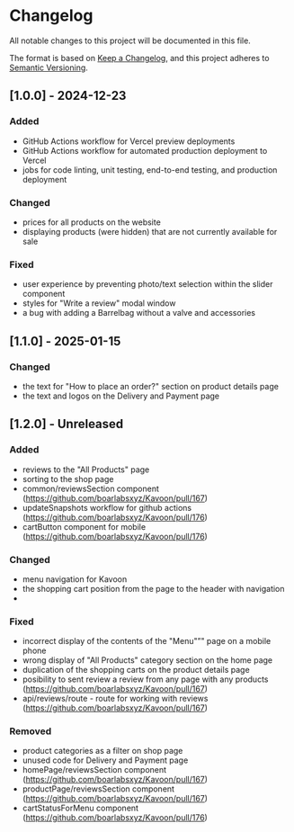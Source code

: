# Changelog

All notable changes to this project will be documented in this file.

The format is based on [Keep a Changelog](https://keepachangelog.com/en/1.1.0/),
and this project adheres to [Semantic Versioning](https://semver.org/spec/v2.0.0.html).

## [1.0.0] - 2024-12-23
### Added
- GitHub Actions workflow for Vercel preview deployments
- GitHub Actions workflow for automated production deployment to Vercel
- jobs for code linting, unit testing, end-to-end testing, and production deployment

### Changed
- prices for all products on the website
- displaying products (were hidden) that are not currently available for sale

### Fixed
- user experience by preventing photo/text selection within the slider component
- styles for "Write a review" modal window
- a bug with adding a Barrelbag without a valve and accessories

## [1.1.0] - 2025-01-15

### Changed
- the text for "How to place an order?" section on product details page
- the text and logos on the Delivery and Payment page

## [1.2.0] - Unreleased

### Added
- reviews to the "All Products" page
- sorting to the shop page
- common/reviewsSection component (https://github.com/boarlabsxyz/Kavoon/pull/167)
- updateSnapshots workflow for github actions (https://github.com/boarlabsxyz/Kavoon/pull/176)
- cartButton component for mobile (https://github.com/boarlabsxyz/Kavoon/pull/176)

### Changed
- menu navigation for Kavoon 
- the shopping cart position from the page to the header with navigation
- 

### Fixed
- incorrect display of the contents of the "Menu"”" page on a mobile phone
- wrong display of "All Products" category section on the home page
- duplication of the shopping carts on the product details page
- posibility to sent review a review from any page with any products (https://github.com/boarlabsxyz/Kavoon/pull/167)
- api/reviews/route - route for working with reviews (https://github.com/boarlabsxyz/Kavoon/pull/167)

### Removed
- product categories as a filter on shop page
- unused code for Delivery and Payment page
- homePage/reviewsSection component (https://github.com/boarlabsxyz/Kavoon/pull/167)
- productPage/reviewsSection component (https://github.com/boarlabsxyz/Kavoon/pull/167)
- cartStatusForMenu component (https://github.com/boarlabsxyz/Kavoon/pull/176)
